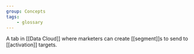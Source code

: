 ```yaml
---
group: Concepts
tags:
    - glossary
---
```

A tab in [[Data Cloud]] where marketers can create [[segment]]s to send to [[activation]] targets.